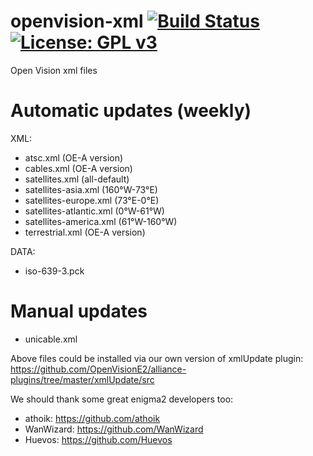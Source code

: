 openvision-xml [![Build Status](https://travis-ci.org/OpenVisionE2/openvision-xml.svg?branch=master)](https://travis-ci.org/OpenVisionE2/openvision-xml) [![License: GPL v3](https://img.shields.io/badge/License-GPLv3-blue.svg)](https://www.gnu.org/licenses/gpl-3.0)
==============
Open Vision xml files

# Automatic updates (weekly)

XML:

- atsc.xml (OE-A version)
- cables.xml (OE-A version)
- satellites.xml (all-default)
- satellites-asia.xml (160°W-73°E)
- satellites-europe.xml (73°E-0°E)
- satellites-atlantic.xml (0°W-61°W)
- satellites-america.xml (61°W-160°W)
- terrestrial.xml (OE-A version)

DATA:

- iso-639-3.pck

# Manual updates

- unicable.xml

Above files could be installed via our own version of xmlUpdate plugin: https://github.com/OpenVisionE2/alliance-plugins/tree/master/xmlUpdate/src

We should thank some great enigma2 developers too:

- athoik: https://github.com/athoik
- WanWizard: https://github.com/WanWizard
- Huevos: https://github.com/Huevos
